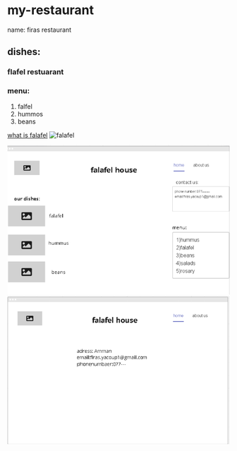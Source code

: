 # my-restaurant
name: firas restaurant
## dishes:
### flafel restuarant
### menu: 
1. falfel
2. hummos
3. beans

[what is falafel](https://www.foodnetwork.com/how-to/packages/food-network-essentials/what-is-falafel)
![falafel](https://e7.pngegg.com/pngimages/569/504/png-clipart-falafel-falafel.png)

![wireframe for the home page](./wireframe.png)
![wireframe for the about us page](./wireframe2.png)








